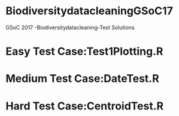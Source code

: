 # BiodiversitydatacleaningGSoC17
GSoC 2017 -Biodiversitydatacleaning-Test Solutions

# Easy Test Case:Test1Plotting.R

# Medium Test Case:DateTest.R

# Hard Test Case:CentroidTest.R

